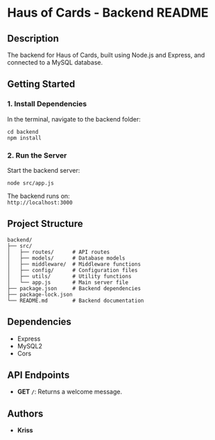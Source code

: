 # Haus of Cards - Backend README

## Description

The backend for Haus of Cards, built using Node.js and Express, and connected to a MySQL database.

## Getting Started

### 1. Install Dependencies

In the terminal, navigate to the backend folder:

```
cd backend
npm install
```

### 2. Run the Server

Start the backend server:

```
node src/app.js
```

The backend runs on:  
`http://localhost:3000`

## Project Structure

```
backend/
├── src/
│   ├── routes/      # API routes
│   ├── models/      # Database models
│   ├── middleware/  # Middleware functions
│   ├── config/      # Configuration files
│   ├── utils/       # Utility functions
│   └── app.js       # Main server file
├── package.json     # Backend dependencies
├── package-lock.json
└── README.md        # Backend documentation
```

## Dependencies

- Express
- MySQL2
- Cors

## API Endpoints

- **GET `/`**: Returns a welcome message.

## Authors

- **Kriss**
